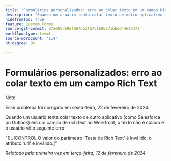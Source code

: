 ```yaml
---
title: "Formulários personalizados: erro ao colar texto em um campo Rich Text"
description: "Quando um usuário tenta colar texto de outro aplicativo (como Salesforce ou Outlook) em um campo de rich text no Workfront, o texto não é colado e o usuário vê um erro."
hidefromtoc: true
feature: Custom Forms
source-git-commit: 67ae05de95f667bb3fa7c1b06271bbe644682472
workflow-type: tm+mt
source-wordcount: '114'
ht-degree: 8%

---
```



# Formulários personalizados: erro ao colar texto em um campo Rich Text

>[!NOTE]
>
>Esse problema foi corrigido em sexta-feira, 22 de fevereiro de 2024.

Quando um usuário tenta colar texto de outro aplicativo (como Salesforce ou Outlook) em um campo de rich text no Workfront, o texto não é colado e o usuário vê o seguinte erro:

&quot;[!UICONTROL O valor do parâmetro &#39;Teste de Rich Text&#39; é inválido, o atributo &#39;url&#39; é inválido.]&quot;

_Relatado pela primeira vez em terça-feira, 12 de fevereiro de 2024._
